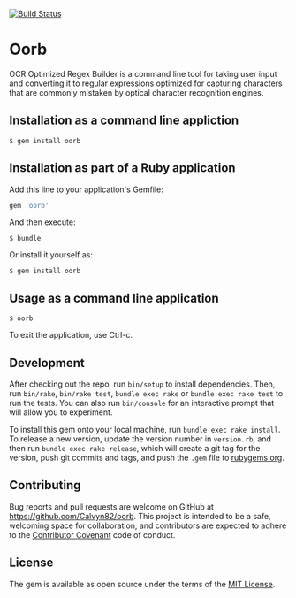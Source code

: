 [![Build Status](https://travis-ci.org/Calvyn82/oorb.svg?branch=master)](https://travis-ci.org/Calvyn82/oorb)

# Oorb

OCR Optimized Regex Builder is a command line tool for taking user input and converting it to regular expressions optimized for capturing characters that are commonly mistaken by optical character recognition engines.

## Installation as a command line appliction

    $ gem install oorb

## Installation as part of a Ruby application

Add this line to your application's Gemfile:

```ruby
gem 'oorb'
```

And then execute:

    $ bundle

Or install it yourself as:

    $ gem install oorb

## Usage as a command line application

    $ oorb
    
To exit the application, use Ctrl-c.

## Development

After checking out the repo, run `bin/setup` to install dependencies. Then, run `bin/rake`, `bin/rake test`, `bundle exec rake` or `bundle exec rake test` to run the tests. You can also run `bin/console` for an interactive prompt that will allow you to experiment.

To install this gem onto your local machine, run `bundle exec rake install`. To release a new version, update the version number in `version.rb`, and then run `bundle exec rake release`, which will create a git tag for the version, push git commits and tags, and push the `.gem` file to [rubygems.org](https://rubygems.org).

## Contributing

Bug reports and pull requests are welcome on GitHub at https://github.com/Calvyn82/oorb. This project is intended to be a safe, welcoming space for collaboration, and contributors are expected to adhere to the [Contributor Covenant](http://contributor-covenant.org) code of conduct.


## License

The gem is available as open source under the terms of the [MIT License](http://opensource.org/licenses/MIT).
